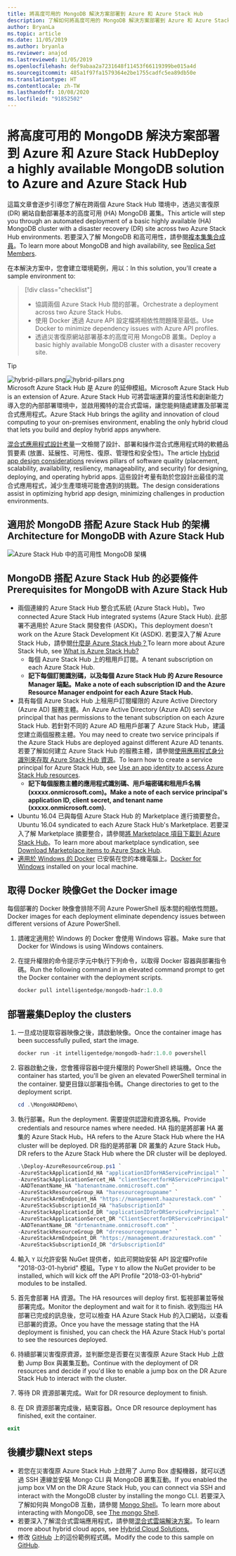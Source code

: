 ```yaml
---
title: 將高度可用的 MongoDB 解決方案部署到 Azure 和 Azure Stack Hub
description: 了解如何將高度可用的 MongoDB 解決方案部署到 Azure 和 Azure Stack Hub
author: BryanLa
ms.topic: article
ms.date: 11/05/2019
ms.author: bryanla
ms.reviewer: anajod
ms.lastreviewed: 11/05/2019
ms.openlocfilehash: def9abaa2a7231648f11453f66119399be015a4d
ms.sourcegitcommit: 485a1f97fa1579364e2be1755cadfc5ea89db50e
ms.translationtype: HT
ms.contentlocale: zh-TW
ms.lasthandoff: 10/08/2020
ms.locfileid: "91852502"
---
```

# <a name="deploy-a-highly-available-mongodb-solution-to-azure-and-azure-stack-hub"></a><span data-ttu-id="63d24-103">將高度可用的 MongoDB 解決方案部署到 Azure 和 Azure Stack Hub</span><span class="sxs-lookup"><span data-stu-id="63d24-103">Deploy a highly available MongoDB solution to Azure and Azure Stack Hub</span></span>

<span data-ttu-id="63d24-104">這篇文章會逐步引導您了解在跨兩個 Azure Stack Hub 環境中，透過災害復原 (DR) 網站自動部署基本的高度可用 (HA) MongoDB 叢集。</span><span class="sxs-lookup"><span data-stu-id="63d24-104">This article will step you through an automated deployment of a basic highly available (HA) MongoDB cluster with a disaster recovery (DR) site across two Azure Stack Hub environments.</span></span> <span data-ttu-id="63d24-105">若要深入了解 MongoDB 和高可用性，請參閱[複本集集合成員](https://docs.mongodb.com/manual/core/replica-set-members/)。</span><span class="sxs-lookup"><span data-stu-id="63d24-105">To learn more about MongoDB and high availability, see [Replica Set Members](https://docs.mongodb.com/manual/core/replica-set-members/).</span></span>

<span data-ttu-id="63d24-106">在本解決方案中，您會建立環境範例，用以：</span><span class="sxs-lookup"><span data-stu-id="63d24-106">In this solution, you'll create a sample environment to:</span></span>

> [!div class="checklist"]
> - <span data-ttu-id="63d24-107">協調兩個 Azure Stack Hub 間的部署。</span><span class="sxs-lookup"><span data-stu-id="63d24-107">Orchestrate a deployment across two Azure Stack Hubs.</span></span>
> - <span data-ttu-id="63d24-108">使用 Docker 透過 Azure API 設定檔將相依性問題降至最低。</span><span class="sxs-lookup"><span data-stu-id="63d24-108">Use Docker to minimize dependency issues with Azure API profiles.</span></span>
> - <span data-ttu-id="63d24-109">透過災害復原網站部署基本的高度可用 MongoDB 叢集。</span><span class="sxs-lookup"><span data-stu-id="63d24-109">Deploy a basic highly available MongoDB cluster with a disaster recovery site.</span></span>

> [!Tip]  
> <span data-ttu-id="63d24-110">![hybrid-pillars.png](./media/solution-deployment-guide-cross-cloud-scaling/hybrid-pillars.png)</span><span class="sxs-lookup"><span data-stu-id="63d24-110">![hybrid-pillars.png](./media/solution-deployment-guide-cross-cloud-scaling/hybrid-pillars.png)</span></span>  
> <span data-ttu-id="63d24-111">Microsoft Azure Stack Hub 是 Azure 的延伸模組。</span><span class="sxs-lookup"><span data-stu-id="63d24-111">Microsoft Azure Stack Hub is an extension of Azure.</span></span> <span data-ttu-id="63d24-112">Azure Stack Hub 可將雲端運算的靈活性和創新能力導入您的內部部署環境中，並啟用獨特的混合式雲端，讓您能夠隨處建置及部署混合式應用程式。</span><span class="sxs-lookup"><span data-stu-id="63d24-112">Azure Stack Hub brings the agility and innovation of cloud computing to your on-premises environment, enabling the only hybrid cloud that lets you build and deploy hybrid apps anywhere.</span></span>  
> 
> <span data-ttu-id="63d24-113">[混合式應用程式設計考量](overview-app-design-considerations.md)一文檢閱了設計、部署和操作混合式應用程式時的軟體品質要素 (放置、延展性、可用性、復原、管理性和安全性)。</span><span class="sxs-lookup"><span data-stu-id="63d24-113">The article [Hybrid app design considerations](overview-app-design-considerations.md) reviews pillars of software quality (placement, scalability, availability, resiliency, manageability, and security) for designing, deploying, and operating hybrid apps.</span></span> <span data-ttu-id="63d24-114">這些設計考量有助於您設計出最佳的混合式應用程式，減少生產環境可能會遇到的挑戰。</span><span class="sxs-lookup"><span data-stu-id="63d24-114">The design considerations assist in optimizing hybrid app design, minimizing challenges in production environments.</span></span>

## <a name="architecture-for-mongodb-with-azure-stack-hub"></a><span data-ttu-id="63d24-115">適用於 MongoDB 搭配 Azure Stack Hub 的架構</span><span class="sxs-lookup"><span data-stu-id="63d24-115">Architecture for MongoDB with Azure Stack Hub</span></span>

![Azure Stack Hub 中的高可用性 MongoDB 架構](media/solution-deployment-guide-mongodb-ha/image1.png)

## <a name="prerequisites-for-mongodb-with-azure-stack-hub"></a><span data-ttu-id="63d24-117">MongoDB 搭配 Azure Stack Hub 的必要條件</span><span class="sxs-lookup"><span data-stu-id="63d24-117">Prerequisites for MongoDB with Azure Stack Hub</span></span>

- <span data-ttu-id="63d24-118">兩個連線的 Azure Stack Hub 整合式系統 (Azure Stack Hub)。</span><span class="sxs-lookup"><span data-stu-id="63d24-118">Two connected Azure Stack Hub integrated systems (Azure Stack Hub).</span></span> <span data-ttu-id="63d24-119">此部署不適用於 Azure Stack 開發套件 (ASDK)。</span><span class="sxs-lookup"><span data-stu-id="63d24-119">This deployment doesn't work on the Azure Stack Development Kit (ASDK).</span></span> <span data-ttu-id="63d24-120">若要深入了解 Azure Stack Hub，請參閱[什麼是 Azure Stack Hub？](https://azure.microsoft.com/products/azure-stack/hub/)</span><span class="sxs-lookup"><span data-stu-id="63d24-120">To learn more about Azure Stack Hub, see [What is Azure Stack Hub?](https://azure.microsoft.com/products/azure-stack/hub/)</span></span>
  - <span data-ttu-id="63d24-121">每個 Azure Stack Hub 上的租用戶訂閱。</span><span class="sxs-lookup"><span data-stu-id="63d24-121">A tenant subscription on each Azure Stack Hub.</span></span> 
  - <span data-ttu-id="63d24-122">**記下每個訂閱識別碼，以及每個 Azure Stack Hub 的 Azure Resource Manager 端點。**</span><span class="sxs-lookup"><span data-stu-id="63d24-122">**Make a note of each subscription ID and the Azure Resource Manager endpoint for each Azure Stack Hub.**</span></span>
- <span data-ttu-id="63d24-123">具有每個 Azure Stack Hub 上租用戶訂閱權限的 Azure Active Directory (Azure AD) 服務主體。</span><span class="sxs-lookup"><span data-stu-id="63d24-123">An Azure Active Directory (Azure AD) service principal that has permissions to the tenant subscription on each Azure Stack Hub.</span></span> <span data-ttu-id="63d24-124">若針對不同的 Azure AD 租用戶部署了 Azure Stack Hub，建議您建立兩個服務主體。</span><span class="sxs-lookup"><span data-stu-id="63d24-124">You may need to create two service principals if the Azure Stack Hubs are deployed against different Azure AD tenants.</span></span> <span data-ttu-id="63d24-125">若要了解如何建立 Azure Stack Hub 的服務主體，請參閱[使用應用程式身分識別來存取 Azure Stack Hub 資源](/azure-stack/user/azure-stack-create-service-principals)。</span><span class="sxs-lookup"><span data-stu-id="63d24-125">To learn how to create a service principal for Azure Stack Hub, see [Use an app identity to access Azure Stack Hub resources](/azure-stack/user/azure-stack-create-service-principals).</span></span>
  - <span data-ttu-id="63d24-126">**記下每個服務主體的應用程式識別碼、用戶端密碼和租用戶名稱 (xxxxx.onmicrosoft.com)。**</span><span class="sxs-lookup"><span data-stu-id="63d24-126">**Make a note of each service principal's application ID, client secret, and tenant name (xxxxx.onmicrosoft.com).**</span></span>
- <span data-ttu-id="63d24-127">Ubuntu 16.04 已與每個 Azure Stack Hub 的 Marketplace 進行摘要整合。</span><span class="sxs-lookup"><span data-stu-id="63d24-127">Ubuntu 16.04 syndicated to each Azure Stack Hub's Marketplace.</span></span> <span data-ttu-id="63d24-128">若要深入了解 Marketplace 摘要整合，請參閱[將 Marketplace 項目下載到 Azure Stack Hub](/azure-stack/operator/azure-stack-download-azure-marketplace-item)。</span><span class="sxs-lookup"><span data-stu-id="63d24-128">To learn more about marketplace syndication, see [Download Marketplace items to Azure Stack Hub](/azure-stack/operator/azure-stack-download-azure-marketplace-item).</span></span>
- <span data-ttu-id="63d24-129">[適用於 Windows 的 Docker](https://docs.docker.com/docker-for-windows/) 已安裝在您的本機電腦上。</span><span class="sxs-lookup"><span data-stu-id="63d24-129">[Docker for Windows](https://docs.docker.com/docker-for-windows/) installed on your local machine.</span></span>

## <a name="get-the-docker-image"></a><span data-ttu-id="63d24-130">取得 Docker 映像</span><span class="sxs-lookup"><span data-stu-id="63d24-130">Get the Docker image</span></span>

<span data-ttu-id="63d24-131">每個部署的 Docker 映像會排除不同 Azure PowerShell 版本間的相依性問題。</span><span class="sxs-lookup"><span data-stu-id="63d24-131">Docker images for each deployment eliminate dependency issues between different versions of Azure PowerShell.</span></span>

1. <span data-ttu-id="63d24-132">請確定適用於 Windows 的 Docker 會使用 Windows 容器。</span><span class="sxs-lookup"><span data-stu-id="63d24-132">Make sure that Docker for Windows is using Windows containers.</span></span>
2. <span data-ttu-id="63d24-133">在提升權限的命令提示字元中執行下列命令，以取得 Docker 容器與部署指令碼。</span><span class="sxs-lookup"><span data-stu-id="63d24-133">Run the following command in an elevated command prompt to get the Docker container with the deployment scripts.</span></span>

    ```powershell  
    docker pull intelligentedge/mongodb-hadr:1.0.0
    ```

## <a name="deploy-the-clusters"></a><span data-ttu-id="63d24-134">部署叢集</span><span class="sxs-lookup"><span data-stu-id="63d24-134">Deploy the clusters</span></span>

1. <span data-ttu-id="63d24-135">一旦成功提取容器映像之後，請啟動映像。</span><span class="sxs-lookup"><span data-stu-id="63d24-135">Once the container image has been successfully pulled, start the image.</span></span>

    ```powershell  
    docker run -it intelligentedge/mongodb-hadr:1.0.0 powershell
    ```

2. <span data-ttu-id="63d24-136">容器啟動之後，您會獲得容器中提升權限的 PowerShell 終端機。</span><span class="sxs-lookup"><span data-stu-id="63d24-136">Once the container has started, you'll be given an elevated PowerShell terminal in the container.</span></span> <span data-ttu-id="63d24-137">變更目錄以部署指令碼。</span><span class="sxs-lookup"><span data-stu-id="63d24-137">Change directories to get to the deployment script.</span></span>

    ```powershell  
    cd .\MongoHADRDemo\
    ```

3. <span data-ttu-id="63d24-138">執行部署。</span><span class="sxs-lookup"><span data-stu-id="63d24-138">Run the deployment.</span></span> <span data-ttu-id="63d24-139">需要提供認證和資源名稱。</span><span class="sxs-lookup"><span data-stu-id="63d24-139">Provide credentials and resource names where needed.</span></span> <span data-ttu-id="63d24-140">HA 指的是將部署 HA 叢集的 Azure Stack Hub。</span><span class="sxs-lookup"><span data-stu-id="63d24-140">HA refers to the Azure Stack Hub where the HA cluster will be deployed.</span></span> <span data-ttu-id="63d24-141">DR 指的是將部署 DR 叢集的 Azure Stack Hub。</span><span class="sxs-lookup"><span data-stu-id="63d24-141">DR refers to the Azure Stack Hub where the DR cluster will be deployed.</span></span>

    ```powershell
    .\Deploy-AzureResourceGroup.ps1 `
    -AzureStackApplicationId_HA "applicationIDforHAServicePrincipal" `
    -AzureStackApplicationSercet_HA "clientSecretforHAServicePrincipal" `
    -AADTenantName_HA "hatenantname.onmicrosoft.com" `
    -AzureStackResourceGroup_HA "haresourcegroupname" `
    -AzureStackArmEndpoint_HA "https://management.haazurestack.com" `
    -AzureStackSubscriptionId_HA "haSubscriptionId" `
    -AzureStackApplicationId_DR "applicationIDforDRServicePrincipal" `
    -AzureStackApplicationSercet_DR "ClientSecretforDRServicePrincipal" `
    -AADTenantName_DR "drtenantname.onmicrosoft.com" `
    -AzureStackResourceGroup_DR "drresourcegroupname" `
    -AzureStackArmEndpoint_DR "https://management.drazurestack.com" `
    -AzureStackSubscriptionId_DR "drSubscriptionId"
    ```

4. <span data-ttu-id="63d24-142">輸入 `Y` 以允許安裝 NuGet 提供者，如此可開始安裝 API 設定檔Profile "2018-03-01-hybrid" 模組。</span><span class="sxs-lookup"><span data-stu-id="63d24-142">Type `Y` to allow the NuGet provider to be installed, which will kick off the API Profile "2018-03-01-hybrid" modules to be installed.</span></span>

5. <span data-ttu-id="63d24-143">首先會部署 HA 資源。</span><span class="sxs-lookup"><span data-stu-id="63d24-143">The HA resources will deploy first.</span></span> <span data-ttu-id="63d24-144">監視部署並等候部署完成。</span><span class="sxs-lookup"><span data-stu-id="63d24-144">Monitor the deployment and wait for it to finish.</span></span> <span data-ttu-id="63d24-145">收到指出 HA 部署已完成的訊息後，您可以檢查 HA Azure Stack Hub 的入口網站，以查看已部署的資源。</span><span class="sxs-lookup"><span data-stu-id="63d24-145">Once you have the message stating that the HA deployment is finished, you can check the HA Azure Stack Hub's portal to see the resources deployed.</span></span>

6. <span data-ttu-id="63d24-146">持續部署災害復原資源，並判斷您是否要在災害復原 Azure Stack Hub 上啟動 Jump Box 與叢集互動。</span><span class="sxs-lookup"><span data-stu-id="63d24-146">Continue with the deployment of DR resources and decide if you'd like to enable a jump box on the DR Azure Stack Hub to interact with the cluster.</span></span>

7. <span data-ttu-id="63d24-147">等待 DR 資源部署完成。</span><span class="sxs-lookup"><span data-stu-id="63d24-147">Wait for DR resource deployment to finish.</span></span>

8. <span data-ttu-id="63d24-148">在 DR 資源部署完成後，結束容器。</span><span class="sxs-lookup"><span data-stu-id="63d24-148">Once DR resource deployment has finished, exit the container.</span></span>

  ```powershell
  exit
  ```

## <a name="next-steps"></a><span data-ttu-id="63d24-149">後續步驟</span><span class="sxs-lookup"><span data-stu-id="63d24-149">Next steps</span></span>

- <span data-ttu-id="63d24-150">若您在災害復原 Azure Stack Hub 上啟用了 Jump Box 虛擬機器，就可以透過 SSH 連線並安裝 Mongo CLI 與 MongoDB 叢集互動。</span><span class="sxs-lookup"><span data-stu-id="63d24-150">If you enabled the jump box VM on the DR Azure Stack Hub, you can connect via SSH and interact with the MongoDB cluster by installing the mongo CLI.</span></span> <span data-ttu-id="63d24-151">若要深入了解如何與 MongoDB 互動，請參閱 [Mongo Shell](https://docs.mongodb.com/manual/mongo/)。</span><span class="sxs-lookup"><span data-stu-id="63d24-151">To learn more about interacting with MongoDB, see [The mongo Shell](https://docs.mongodb.com/manual/mongo/).</span></span>
- <span data-ttu-id="63d24-152">若要深入了解混合式雲端應用程式，請參閱[混合式雲端解決方案](/azure-stack/user/)。</span><span class="sxs-lookup"><span data-stu-id="63d24-152">To learn more about hybrid cloud apps, see [Hybrid Cloud Solutions.](/azure-stack/user/)</span></span>
- <span data-ttu-id="63d24-153">修改 [GitHub](https://github.com/Azure-Samples/azure-intelligent-edge-patterns) 上的這份範例程式碼。</span><span class="sxs-lookup"><span data-stu-id="63d24-153">Modify the code to this sample on [GitHub](https://github.com/Azure-Samples/azure-intelligent-edge-patterns).</span></span>